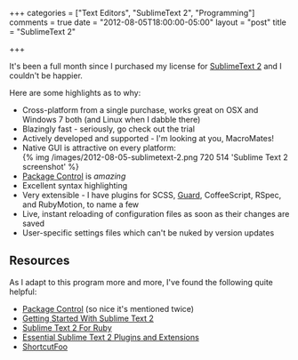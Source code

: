 +++
categories = ["Text Editors", "SublimeText 2", "Programming"]
comments = true
date = "2012-08-05T18:00:00-05:00"
layout = "post"
title = "SublimeText 2"

+++

It's been a full month since I purchased my license for
[SublimeText 2](http://www.sublimetext.com/2) and I couldn't be happier.
<!--more-->

Here are some highlights as to why:

* Cross-platform from a single purchase, works great on OSX and Windows 7 both
  (and Linux when I dabble there)
* Blazingly fast - seriously, go check out the trial
* Actively developed and supported - I'm looking at you, MacroMates!
* Native GUI is attractive on every platform:
  <br/>
  {% img /images/2012-08-05-sublimetext-2.png 720 514 'Sublime Text 2 screenshot' %}
* [Package Control](http://wbond.net/sublime_packages/package_control) is *amazing*
* Excellent syntax highlighting
* Very extensible - I have plugins for SCSS, [Guard](https://github.com/guard/guard), CoffeeScript, RSpec, and RubyMotion, to name a few
* Live, instant reloading of configuration files as soon as their changes are saved
* User-specific settings files which can't be nuked by version updates

## Resources

As I adapt to this program more and more, I've found the following quite helpful:

* [Package Control](http://wbond.net/sublime_packages/package_control) (so nice it's mentioned twice)
* [Getting Started With Sublime Text 2](http://opensoul.org/blog/archives/2012/01/12/getting-started-with-sublime-text-2/)
* [Sublime Text 2 For Ruby](http://blog.codeclimate.com/blog/2012/06/21/sublime-text-2-for-ruby/)
* [Essential Sublime Text 2 Plugins and Extensions](http://net.tutsplus.com/tutorials/tools-and-tips/essential-sublime-text-2-plugins-and-extensions/)
* [ShortcutFoo](https://www.shortcutfoo.com)
